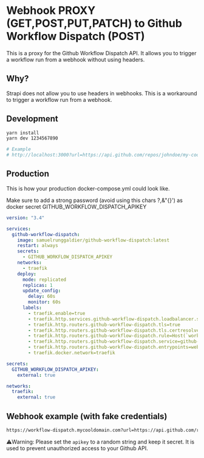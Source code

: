# Webhook PROXY (GET,POST,PUT,PATCH) to Github Workflow Dispatch (POST)

This is a proxy for the Github Workflow Dispatch API. It allows you to trigger a workflow run from a webhook without using headers.

## Why?

Strapi does not allow you to use headers in webhooks. This is a workaround to trigger a workflow run from a webhook.

## Development
```bash
yarn install
yarn dev 1234567890

# Example
# http://localhost:3000?url=https://api.github.com/repos/johndoe/my-cool-project/actions/workflows/my-cool-workflow.yml/dispatches&apikey=1234567890&headers={"Accept":"application/vnd.github+json","Authorization":"Bearer ghp_22jdasflkJLFSaksadljlksdaflk"}&data={"ref":"main"}
```

## Production

This is how your production docker-compose.yml could look like.

Make sure to add a strong password (avoid using this chars ?,&"{}') as docker secret GITHUB_WORKFLOW_DISPATCH_APIKEY
```yaml
version: "3.4"

services:
  github-workflow-dispatch:
    image: samuelrunggaldier/github-workflow-dispatch:latest
    restart: always
    secrets:
      - GITHUB_WORKFLOW_DISPATCH_APIKEY
    networks:
      - traefik
    deploy:
      mode: replicated
      replicas: 1
      update_config:
        delay: 60s
        monitor: 60s
      labels:
        - traefik.enable=true
        - traefik.http.services.github-workflow-dispatch.loadbalancer.server.port=3000
        - traefik.http.routers.github-workflow-dispatch.tls=true
        - traefik.http.routers.github-workflow-dispatch.tls.certresolver=myresolver
        - traefik.http.routers.github-workflow-dispatch.rule=Host(`workflow-dispatch.mycooldomain.com`)
        - traefik.http.routers.github-workflow-dispatch.service=github-workflow-dispatch
        - traefik.http.routers.github-workflow-dispatch.entrypoints=websecure
        - traefik.docker.network=traefik

secrets:
  GITHUB_WORKFLOW_DISPATCH_APIKEY:
    external: true

networks:
  traefik:
    external: true
```

## Webhook example (with fake credentials)
```bash
https://workflow-dispatch.mycooldomain.com?url=https://api.github.com/repos/johndoe/my-cool-project/actions/workflows/my-cool-workflow.yml/dispatches&apikey=1234567890&headers={"Accept":"application/vnd.github+json","Authorization":"Bearer ghp_22jdasflkJLFSaksadljlksdaflk"}&data={"ref":"main"}
```

⚠️Warning: Please set the `apikey` to a random string and keep it secret. It is used to prevent unauthorized access to your Github API.